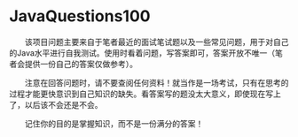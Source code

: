 # JavaQuestions100

　　该项目问题主要来自于笔者最近的面试笔试题以及一些常见问题，用于对自己的Java水平进行自我测试。使用时看着问题，写答案即可，答案开放不唯一（笔者会提供一份自己的答案仅做参考）。
  
　　注意在回答问题时，请不要查阅任何资料！就当作是一场考试，只有在思考的过程才能更快意识到自己知识的缺失。看答案写的题没太大意义，即使现在写上了，以后该不会还是不会。
  
　　记住你的目的是掌握知识，而不是一份满分的答案！
